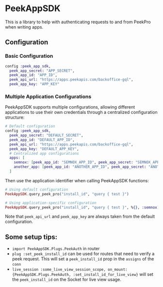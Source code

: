 # PeekAppSDK

This is a library to help with authenticating requests to and from PeekPro when
writing apps.

## Configuration

### Basic Configuration

```elixir
config :peek_app_sdk,
  peek_app_secret: "APP_SECRET",
  peek_app_id: "APP_ID",
  peek_api_url: "https://apps.peekapis.com/backoffice-gql",
  peek_app_key: "APP_KEY"
```

### Multiple Application Configurations

PeekAppSDK supports multiple configurations, allowing different applications to use their own credentials through a centralized configuration structure:

```elixir
# Default configuration
config :peek_app_sdk,
  peek_app_secret: "DEFAULT_SECRET",
  peek_app_id: "DEFAULT_APP_ID",
  peek_api_url: "https://apps.peekapis.com/backoffice-gql",
  peek_app_key: "DEFAULT_APP_KEY",
  # Centralized app configurations
  apps: [
    semnox: [peek_app_id: "SEMNOX_APP_ID", peek_app_secret: "SEMNOX_APP_SECRET"],
    another_app: [peek_app_id: "ANOTHER_APP_ID", peek_app_secret: "ANOTHER_APP_SECRET"]
  ]
```

Then use the application identifier when calling PeekAppSDK functions:

```elixir
# Using default configuration
PeekAppSDK.query_peek_pro("install_id", "query { test }")

# Using application-specific configuration
PeekAppSDK.query_peek_pro("install_id", "query { test }", %{}, :semnox)
```

Note that `peek_api_url` and `peek_app_key` are always taken from the default configuration.

## Some setup tips:

- `import PeekAppSDK.Plugs.PeekAuth` in router
- `plug :set_peek_install_id` can be used for routes that need to verify a peek
  request. This will set a `peek_install_id` prop in the `assigns` of the `conn`
- `live_session :some_live_view_session_scope, on_mount: {PeekAppSDK.Plugs.PeekAuth, :set_install_id_for_live_view}` will set the
  `peek_install_id` on the Socket for live view usage.
